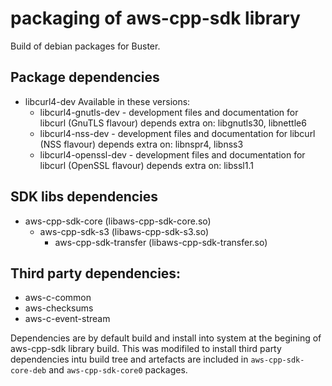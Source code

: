 # packaging of aws-cpp-sdk library

Build of debian packages for Buster.

## Package dependencies
- libcurl4-dev
  Available in these versions:
  - libcurl4-gnutls-dev - development files and documentation for libcurl (GnuTLS flavour)
    depends extra on: libgnutls30, libnettle6
  - libcurl4-nss-dev - development files and documentation for libcurl (NSS flavour)
    depends extra on: libnspr4, libnss3
  - libcurl4-openssl-dev - development files and documentation for libcurl (OpenSSL flavour)
    depends extra on: libssl1.1


## SDK libs dependencies
- aws-cpp-sdk-core (libaws-cpp-sdk-core.so)
  - aws-cpp-sdk-s3 (libaws-cpp-sdk-s3.so)
    - aws-cpp-sdk-transfer (libaws-cpp-sdk-transfer.so)


## Third party dependencies:
 - aws-c-common
 - aws-checksums
 - aws-c-event-stream

Dependencies are by default build and install into system at the begining of aws-cpp-sdk library build.
This was modifiled to install third party dependencies intu build tree and artefacts are included in
`aws-cpp-sdk-core-deb` and `aws-cpp-sdk-core0` packages.
